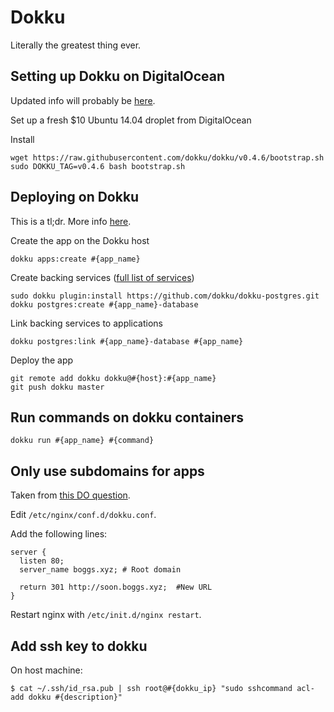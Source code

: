 # Dokku
Literally the greatest thing ever.

## Setting up Dokku on DigitalOcean
Updated info will probably be [here](http://dokku.viewdocs.io/dokku/installation/).

Set up a fresh $10 Ubuntu 14.04 droplet from DigitalOcean

Install
```
wget https://raw.githubusercontent.com/dokku/dokku/v0.4.6/bootstrap.sh
sudo DOKKU_TAG=v0.4.6 bash bootstrap.sh
```

## Deploying on Dokku
This is a tl;dr. More info [here](http://dokku.viewdocs.io/dokku/application-deployment/).

Create the app on the Dokku host
```
dokku apps:create #{app_name}
```

Create backing services ([full list of services](http://dokku.viewdocs.io/dokku/plugins/#official-plugins-beta))
```
sudo dokku plugin:install https://github.com/dokku/dokku-postgres.git
dokku postgres:create #{app_name}-database
```

Link backing services to applications
```
dokku postgres:link #{app_name}-database #{app_name}
```

Deploy the app
```
git remote add dokku dokku@#{host}:#{app_name}
git push dokku master
```

## Run commands on dokku containers
```
dokku run #{app_name} #{command}
```

## Only use subdomains for apps
Taken from [this DO question](https://www.digitalocean.com/community/questions/how-do-i-reconfigure-top-level-routing-on-the-digitalocean-dokku0-2-3-14-04-one-click-application).

Edit `/etc/nginx/conf.d/dokku.conf`.

Add the following lines:
```
server {
  listen 80;
  server_name boggs.xyz; # Root domain

  return 301 http://soon.boggs.xyz;  #New URL
}
```

Restart nginx with `/etc/init.d/nginx restart`.

## Add ssh key to dokku
On host machine:
```
$ cat ~/.ssh/id_rsa.pub | ssh root@#{dokku_ip} "sudo sshcommand acl-add dokku #{description}" 
```
